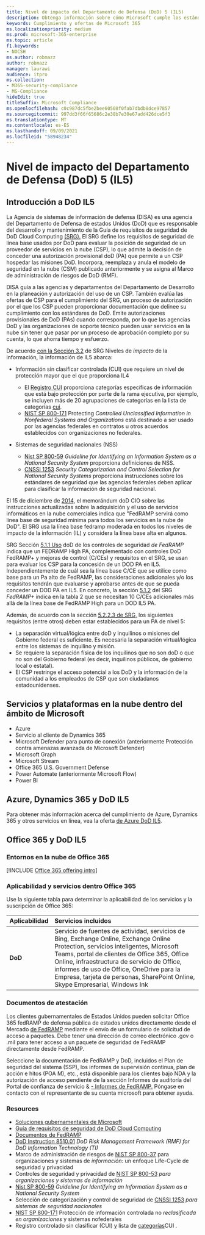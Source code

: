 ```yaml
---
title: Nivel de impacto del Departamento de Defensa (DoD) 5 (IL5)
description: Obtenga información sobre cómo Microsoft cumple los estándares de Nivel de impacto 5 (IL5) del Departamento de Defensa (DoD).
keywords: Cumplimiento y ofertas de Microsoft 365
ms.localizationpriority: medium
ms.prod: microsoft-365-enterprise
ms.topic: article
f1.keywords:
- NOCSH
ms.author: robmazz
author: robmazz
manager: laurawi
audience: itpro
ms.collection:
- M365-security-compliance
- MS-Compliance
hideEdit: true
titleSuffix: Microsoft Compliance
ms.openlocfilehash: c0c987dc5fbe2bee60508f0fab7dbdb8dce97857
ms.sourcegitcommit: 997dd3f66f65686c2e38b7e30e67add426dce5f3
ms.translationtype: MT
ms.contentlocale: es-ES
ms.lasthandoff: 09/09/2021
ms.locfileid: "58948234"
---
```

# <a name="department-of-defense-dod-impact-level-5-il5"></a>Nivel de impacto del Departamento de Defensa (DoD) 5 (IL5)

## <a name="dod-il5-overview"></a>Introducción a DoD IL5

La Agencia de sistemas de información de defensa (DISA) es una agencia del Departamento de Defensa de estados Unidos (DoD) que es responsable del desarrollo y mantenimiento de la Guía de requisitos de seguridad de DoD Cloud Computing [(SRG).](https://dl.dod.cyber.mil/wp-content/uploads/cloud/SRG/index.html) El SRG define los requisitos de seguridad de línea base usados por DoD para evaluar la posición de seguridad de un proveedor de servicios en la nube (CSP), lo que admite la decisión de conceder una autorización provisional doD (PA) que permite a un CSP hospedar las misiones DoD. Incorpora, reemplaza y anula el modelo de seguridad en la nube (CSM) publicado anteriormente y se asigna al Marco de administración de riesgos de DoD (RMF).

DISA guía a las agencias y departamentos del Departamento de Desarrollo en la planeación y autorización del uso de un CSP. También evalúa las ofertas de CSP para el cumplimiento del SRG, un proceso de autorización por el que los CSP pueden proporcionar documentación que delinee su cumplimiento con los estándares de DoD. Emite autorizaciones provisionales de DoD (PAs) cuando corresponda, por lo que las agencias DoD y las organizaciones de soporte técnico pueden usar servicios en la nube sin tener que pasar por un proceso de aprobación completo por su cuenta, lo que ahorra tiempo y esfuerzo.

De acuerdo [con la Sección 3.2](https://dl.dod.cyber.mil/wp-content/uploads/cloud/SRG/index.html#3.2InformationImpactLevels) de SRG Niveles de *impacto* de la información, la información de IL5 abarca:

- Información sin clasificar controlada (CUI) que requiere un nivel de protección mayor que el que proporciona IL4
    - El [Registro CUI](https://www.archives.gov/cui) proporciona categorías específicas de información que está bajo protección por parte de la rama ejecutiva, por ejemplo, se incluyen más de 20 agrupaciones de categorías en la lista de categorías [cui](https://www.archives.gov/cui/registry/category-list).
    - [NIST SP 800-171](https://csrc.nist.gov/publications/detail/sp/800-171/rev-2/final) Protecting *Controlled Unclassified Information in Nonfederal Systems and Organizations* está destinado a ser usado por las agencias federales en contratos u otros acuerdos establecidos con organizaciones no federales.

- Sistemas de seguridad nacionales (NSS)
    - [Nist SP 800-59](https://nvlpubs.nist.gov/nistpubs/Legacy/SP/nistspecialpublication800-59.pdf) *Guideline for Identifying an Information System as a National Security System* proporciona definiciones de NSS.
    - [CNSSI 1253](https://www.dcsa.mil/portals/91/documents/ctp/nao/CNSSI_No1253.pdf) *Security Categorization and Control Selection for National Security Systems* proporciona instrucciones sobre los estándares de seguridad que las agencias federales deben aplicar para clasificar la información de seguridad nacional.

El 15 de diciembre de [2014,](https://www.esi.mil/contentview.aspx?id=585) el memorándum doD CIO sobre las instrucciones actualizadas sobre la adquisición y el uso de servicios informáticos en la nube comerciales indica que "FedRAMP servirá como línea base de seguridad mínima para todos los servicios en la nube de DoD".  El SRG usa la línea base fedramp moderada en todos los niveles de impacto de la información (IL) y considera la línea base alta en algunos.

SRG Sección [5.1.1 Uso](https://dl.dod.cyber.mil/wp-content/uploads/cloud/SRG/index.html#5SECURITYREQUIREMENTS) doD de los controles de seguridad *de FedRAMP* indica que un FEDRAMP High PA, complementado con controles DoD FedRAMP+ y mejoras de control (C/CEs) y requisitos en el SRG, se usan para evaluar los CSP para la concesión de un DOD PA en IL5. Independientemente de cuál sea la línea base C/CE que se utilice como base para un Pa alto de FedRAMP, las consideraciones adicionales y/o los requisitos tendrán que evaluarse y aprobarse antes de que se pueda conceder un DOD PA en IL5. En concreto, la sección [5.1.2](https://dl.dod.cyber.mil/wp-content/uploads/cloud/SRG/index.html#5SECURITYREQUIREMENTS) del SRG *FedRAMP+* indica en la tabla 2 que se necesitan 10 C/CEs adicionales más allá de la línea base de FedRAMP High para un DOD IL5 PA.

Además, de acuerdo con la sección [5.2.2.3 de SRG,](https://dl.dod.cyber.mil/wp-content/uploads/cloud/SRG/index.html#5.2LegalConsiderations) los siguientes requisitos (entre otros) deben estar establecidos para un PA de nivel 5:

- La separación virtual/lógica entre doD y inquilinos o misiones del Gobierno federal es suficiente. Es necesaria la separación virtual/lógica entre los sistemas de inquilino y misión.
- Se requiere la separación física de los inquilinos que no son doD o que no son del Gobierno federal (es decir, inquilinos públicos, de gobierno local o estatal).
- El CSP restringe el acceso potencial a los DoD y la información de la comunidad a los empleados de CSP que son ciudadanos estadounidenses.

## <a name="microsoft-in-scope-cloud-platforms--services"></a>Servicios y plataformas en la nube dentro del ámbito de Microsoft

- Azure
- Servicio al cliente de Dynamics 365
- Microsoft Defender para punto de conexión (anteriormente Protección contra amenazas avanzada de Microsoft Defender)
- Microsoft Graph
- Microsoft Stream
- Office 365 U.S. Government Defense
- Power Automate (anteriormente Microsoft Flow)
- Power BI

## <a name="azure-dynamics-365-and-dod-il5"></a>Azure, Dynamics 365 y DoD IL5

Para obtener más información acerca del cumplimiento de Azure, Dynamics 365 y otros servicios en línea, vea la oferta [de Azure DoD IL5](/azure/compliance/offerings/offering-dod-il5).

## <a name="office-365-and-dod-il5"></a>Office 365 y DoD IL5

### <a name="office-365-cloud-environments"></a>Entornos en la nube de Office 365

[!INCLUDE [Office 365 offering intro](../includes/o365-offering-introduction.md)]

### <a name="office-365-applicability-and-in-scope-services"></a>Aplicabilidad y servicios dentro Office 365

Use la siguiente tabla para determinar la aplicabilidad de los servicios y la suscripción de Office 365:

| **Aplicabilidad** | **Servicios incluidos** |
|:------------------|:----------------------|
| **DoD** | Servicio de fuentes de actividad, servicios de Bing, Exchange Online, Exchange Online Protection, servicios inteligentes, Microsoft Teams, portal de clientes de Office 365, Office Online, infraestructura de servicio de Office, informes de uso de Office, OneDrive para la Empresa, tarjeta de personas, SharePoint Online, Skype Empresarial, Windows Ink |

### <a name="attestation-documents"></a>Documentos de atestación

Los clientes gubernamentales de Estados Unidos pueden solicitar Office 365 fedRAMP de defensa pública de estados unidos directamente desde el Mercado [de FedRAMP](https://marketplace.fedramp.gov/#!/products?sort=productName&productNameSearch=azure) mediante el envío de un formulario de solicitud de acceso a paquetes. Debe tener una dirección de correo electrónico .gov o .mil para tener acceso a un paquete de seguridad de FedRAMP directamente desde FedRAMP.

Seleccione la documentación de FedRAMP y DoD, incluidos el Plan de seguridad del sistema (SSP), los informes de supervisión continua, plan de acción e hitos (POA M), etc., está disponible para los clientes bajo NDA y la autorización de acceso pendiente de la sección Informes de auditoría del Portal de confianza de servicio \& [- Informes de FedRAMP.](https://servicetrust.microsoft.com/ViewPage/MSComplianceGuideV3) Póngase en contacto con el representante de su cuenta microsoft para obtener ayuda.

### <a name="resources"></a>Resources

- [Soluciones gubernamentales de Microsoft](https://www.microsoft.com/enterprise/government)
- [Guía de requisitos de seguridad de DoD Cloud Computing](https://dl.dod.cyber.mil/wp-content/uploads/cloud/SRG/index.html)
- [Documentos de FedRAMP](https://www.fedramp.gov/documents/)
- [DoD Instruction 8510.01](https://www.esd.whs.mil/Portals/54/Documents/DD/issuances/dodi/851001p.pdf) *DoD Risk Management Framework (RMF) for DoD Information Technology (TI)*
- Marco de administración de riesgos de [NIST SP 800-37](https://csrc.nist.gov/publications/detail/sp/800-37/rev-2/final) para organizaciones y sistemas de *información:* un enfoque Life-Cycle de seguridad y privacidad
- Controles de seguridad y privacidad de [NIST SP 800-53](https://csrc.nist.gov/Projects/risk-management/sp800-53-controls/release-search#!/800-53) *para organizaciones y sistemas de información*
- [Nist SP 800-59](https://nvlpubs.nist.gov/nistpubs/Legacy/SP/nistspecialpublication800-59.pdf) *Guideline for Identifying an Information System as a National Security System*
- Selección de categorización y control de seguridad de [CNSSI 1253](https://www.dcsa.mil/portals/91/documents/ctp/nao/CNSSI_No1253.pdf) *para sistemas de seguridad nacionales*
- [NIST SP 800-171](https://csrc.nist.gov/publications/detail/sp/800-171/rev-2/final) Protección de información controlada no *reclasificada en organizaciones* y sistemas nofederales
- Registro controlado sin clasificar (CUI) [y](https://www.archives.gov/cui) lista de [categorías](https://www.archives.gov/cui/registry/category-list)CUI .
